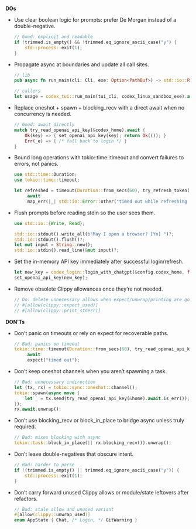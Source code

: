 **DOs**
- Use clear boolean logic for prompts: prefer De Morgan instead of a double-negative.
  ```rust
  // Good: explicit and readable
  if !trimmed.is_empty() && !trimmed.eq_ignore_ascii_case("y") {
      std::process::exit(1);
  }
  ```

- Propagate async at boundaries and update all call sites.
  ```rust
  // lib
  pub async fn run_main(cli: Cli, exe: Option<PathBuf>) -> std::io::Result<TokenUsage> { /* ... */ }

  // callers
  let usage = codex_tui::run_main(tui_cli, codex_linux_sandbox_exe).await?;
  ```

- Replace oneshot + spawn + blocking_recv with a direct await when no concurrency is needed.
  ```rust
  // Good: await directly
  match try_read_openai_api_key(&codex_home).await {
      Ok(key) => { set_openai_api_key(key); return Ok(()); }
      Err(_e) => { /* fall back to login */ }
  }
  ```

- Bound long operations with tokio::time::timeout and convert failures to errors, not panics.
  ```rust
  use std::time::Duration;
  use tokio::time::timeout;

  let refreshed = timeout(Duration::from_secs(60), try_refresh_token(&auth))
      .await
      .map_err(|_| std::io::Error::other("timed out while refreshing OpenAI API key"))??;
  ```

- Flush prompts before reading stdin so the user sees them.
  ```rust
  use std::io::{Write, Read};

  std::io::stdout().write_all(b"May I open a browser? [Yn] ")?;
  std::io::stdout().flush()?;
  let mut input = String::new();
  std::io::stdin().read_line(&mut input)?;
  ```

- Set the in-memory API key immediately after successful login/refresh.
  ```rust
  let new_key = codex_login::login_with_chatgpt(&config.codex_home, false).await?;
  set_openai_api_key(new_key);
  ```

- Remove obsolete Clippy allowances once they’re not needed.
  ```rust
  // Do: delete unnecessary allows when expect/unwrap/printing are gone
  // #[allow(clippy::expect_used)]
  // #[allow(clippy::print_stderr)]
  ```

**DON’Ts**
- Don’t panic on timeouts or rely on expect for recoverable paths.
  ```rust
  // Bad: panics on timeout
  tokio::time::timeout(Duration::from_secs(60), try_read_openai_api_key(&home))
      .await
      .expect("timed out");
  ```

- Don’t keep oneshot channels when you aren’t spawning a task.
  ```rust
  // Bad: unnecessary indirection
  let (tx, rx) = tokio::sync::oneshot::channel();
  tokio::spawn(async move {
      let _ = tx.send(try_read_openai_api_key(&home).await.is_err());
  });
  rx.await.unwrap();
  ```

- Don’t use blocking_recv or block_in_place to bridge async unless truly required.
  ```rust
  // Bad: mixes blocking with async
  tokio::task::block_in_place(|| rx.blocking_recv()).unwrap();
  ```

- Don’t leave double-negatives that obscure intent.
  ```rust
  // Bad: harder to parse
  if !(trimmed.is_empty() || trimmed.eq_ignore_ascii_case("y")) {
      std::process::exit(1);
  }
  ```

- Don’t carry forward unused Clippy allows or module/state leftovers after refactors.
  ```rust
  // Bad: stale allow and unused variant
  #[allow(clippy::unwrap_used)]
  enum AppState { Chat, /* Login, */ GitWarning }
  ```